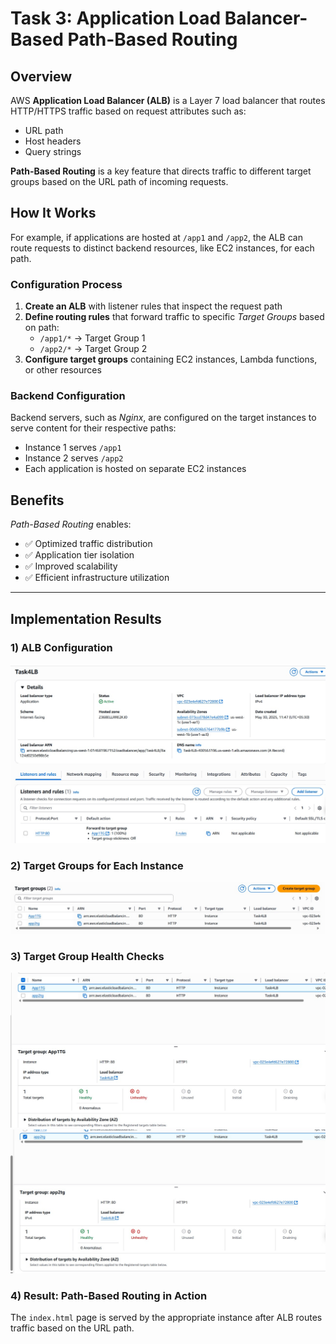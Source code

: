# Task 3: Application Load Balancer-Based Path-Based Routing

## Overview

AWS **Application Load Balancer (ALB)** is a Layer 7 load balancer that routes HTTP/HTTPS traffic based on request attributes such as:
- URL path
- Host headers  
- Query strings

**Path-Based Routing** is a key feature that directs traffic to different target groups based on the URL path of incoming requests.

## How It Works

For example, if applications are hosted at `/app1` and `/app2`, the ALB can route requests to distinct backend resources, like EC2 instances, for each path.

### Configuration Process

1. **Create an ALB** with listener rules that inspect the request path
2. **Define routing rules** that forward traffic to specific *Target Groups* based on path:
    - `/app1/*` → Target Group 1
    - `/app2/*` → Target Group 2
3. **Configure target groups** containing EC2 instances, Lambda functions, or other resources

### Backend Configuration

Backend servers, such as *Nginx*, are configured on the target instances to serve content for their respective paths:
- Instance 1 serves `/app1`
- Instance 2 serves `/app2`
- Each application is hosted on separate EC2 instances

## Benefits

*Path-Based Routing* enables:
- ✅ Optimized traffic distribution
- ✅ Application tier isolation  
- ✅ Improved scalability
- ✅ Efficient infrastructure utilization

---

## Implementation Results

### 1) ALB Configuration
![ALB Configuration](image.png)

### 2) Target Groups for Each Instance
![Target Groups](image-1.png)

### 3) Target Group Health Checks
![Health Check 1](image-2.png)
![Health Check 2](image-3.png)

### 4) Result: Path-Based Routing in Action
The `index.html` page is served by the appropriate instance after ALB routes traffic based on the URL path.

